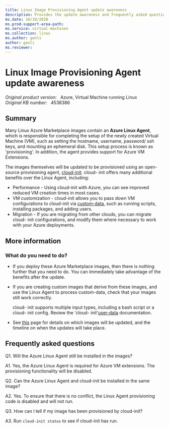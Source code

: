 ```yaml
---
title: Linux Image Provisioning Agent update awareness
description: Provides the update awareness and frequently asked questions about Linux Image Provisioning Agent.
ms.date: 10/10/2020
ms.prod-support-area-path: 
ms.service: virtual-machines
ms.collection: linux
ms.author: genli
author: genli
ms.reviewer: 
---
```

# Linux Image Provisioning Agent update awareness

_Original product version:_ &nbsp; Azure, Virtual Machine running Linux  
_Original KB number:_ &nbsp; 4538386

## Summary

Many Linux Azure Marketplace images contain an **Azure Linux Agent**, which is responsible for completing the setup of the newly created Virtual Machine (VM), such as setting the hostname, username, password/ ssh keys, and mounting an ephemeral disk. This setup process is known as 'provisioning'. In addition, the agent provides support for Azure VM Extensions.

The images themselves will be updated to be provisioned using an open-source provisioning agent, [cloud-init](https://docs.microsoft.com/azure/virtual-machines/linux/using-cloud-init). cloud- init offers many additional benefits over the Linux Agent, including:

- Performance - Using cloud-init with Azure, you can see improved reduced VM creation times in most cases.
- VM customization - cloud-init allows you to pass down VM configurations to cloud-init via [custom-data](/azure/virtual-machines/linux/using-cloud-init#deploying-a-cloud-init-enabled-virtual-machine), such as running scripts, installing packages, and adding users.
- Migration - If you are migrating from other clouds, you can migrate cloud- init configurations, and modify them where necessary to work with your Azure deployments. 

## More information

### What do you need to do?

- If you deploy these Azure Marketplace images, then there is nothing further that you need to do. You can immediately take advantage of the benefits after the update.
- If you are creating custom images that derive from these images, and use the Linux Agent to process custom-data, check that your images still work correctly.

    cloud- init supports multiple input types, including a bash script or a cloud- init config. Review the 'cloud- init'[user-data](https://cloudinit.readthedocs.io/en/latest/topics/format.html) documentation. 
- See [this](/azure/virtual-machines/linux/using-cloud-init#cloud-init-overview) page for details on which images will be updated, and the timeline on when the updates will take place.

## Frequently asked questions

Q1. Will the Azure Linux Agent still be installed in the images?  

A1. Yes, the Azure Linux Agent is required for Azure VM extensions. The provisioning functionality will be disabled.  

Q2. Can the Azure Linux Agent and cloud-init be installed in the same image?  

A2. Yes. To ensure that there is no conflict, the Linux Agent provisioning code is disabled and will not run.  

Q3. How can I tell if my image has been provisioned by cloud-init?  

A3. Run `cloud-init status` to see if cloud-init has run.
